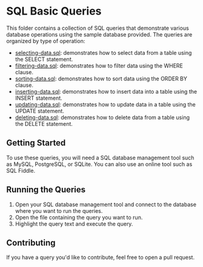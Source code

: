 # SQL Basic Queries

This folder contains a collection of SQL queries that demonstrate various database operations using the sample database provided. The queries are organized by type of operation:

- [selecting-data.sql](queries/selecting-data.sql): demonstrates how to select data from a table using the SELECT statement.
- [filtering-data.sql](queries/filtering-data.sql): demonstrates how to filter data using the WHERE clause.
- [sorting-data.sql](queries/sorting-data.sql): demonstrates how to sort data using the ORDER BY clause.
- [inserting-data.sql](queries/inserting-data.sql): demonstrates how to insert data into a table using the INSERT statement.
- [updating-data.sql](queries/updating-data.sql): demonstrates how to update data in a table using the UPDATE statement.
- [deleting-data.sql](queries/deleting-data.sql): demonstrates how to delete data from a table using the DELETE statement.

## Getting Started

To use these queries, you will need a SQL database management tool such as MySQL, PostgreSQL, or SQLite. You can also use an online tool such as SQL Fiddle.

## Running the Queries

1. Open your SQL database management tool and connect to the database where you want to run the queries.
2. Open the file containing the query you want to run.
3. Highlight the query text and execute the query.

## Contributing

If you have a query you'd like to contribute, feel free to open a pull request. 
